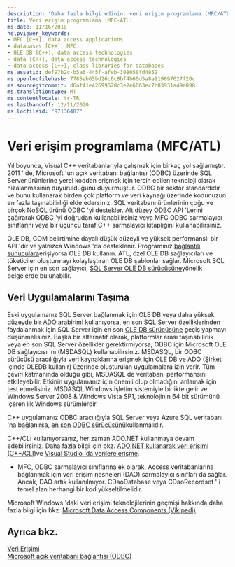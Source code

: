 ```yaml
---
description: 'Daha fazla bilgi edinin: veri erişim programlama (MFC/ATL)'
title: Veri erişim programlama (MFC-ATL)
ms.date: 11/16/2018
helpviewer_keywords:
- MFC [C++], data access applications
- databases [C++], MFC
- OLE DB [C++], data access technologies
- data [C++], data access technologies
- data access [C++], class libraries for databases
ms.assetid: def97b2c-b5a6-445f-afeb-308050fd4852
ms.openlocfilehash: 7785eb65bd26c6c8bf4b60d5a8a919097627f20c
ms.sourcegitcommit: d6af41e42699628c3e2e6063ec7b03931a49a098
ms.translationtype: MT
ms.contentlocale: tr-TR
ms.lasthandoff: 12/11/2020
ms.locfileid: "97136487"
---
```

# <a name="data-access-programming-mfcatl"></a>Veri erişim programlama (MFC/ATL)

Yıl boyunca, Visual C++ veritabanlarıyla çalışmak için birkaç yol sağlamıştır. 2011 ' de, Microsoft 'un açık veritabanı bağlantısı (ODBC) üzerinde SQL Server ürünlerine yerel koddan erişmek için tercih edilen teknoloji olarak hizalanmasının duyurulduğunu duyurmuştur. ODBC bir sektör standardıdır ve bunu kullanarak birden çok platform ve veri kaynağı üzerinde kodunuzun en fazla taşınabilirliği elde edersiniz. SQL veritabanı ürünlerinin çoğu ve birçok NoSQL ürünü ODBC 'yi destekler. Alt düzey ODBC API 'Lerini çağırarak ODBC 'yi doğrudan kullanabilirsiniz veya MFC ODBC sarmalayıcı sınıflarını veya bir üçüncü taraf C++ sarmalayıcı kitaplığını kullanabilirsiniz.

OLE DB, COM belirtimine dayalı düşük düzeyli ve yüksek performanslı bir API 'dir ve yalnızca Windows 'da desteklenir. Programınız [bağlantılı sunuculara](/sql/relational-databases/linked-servers/linked-servers-database-engine)erişiyorsa OLE DB kullanın. ATL, özel OLE DB sağlayıcıları ve tüketiciler oluşturmayı kolaylaştıran OLE DB şablonlar sağlar. Microsoft SQL Server için en son sağlayıcı, [SQL Server OLE DB sürücüsüne](/sql/connect/oledb/oledb-driver-for-sql-server)yönelik belgelerde bulunabilir.

## <a name="porting-data-applications"></a>Veri Uygulamalarını Taşıma

Eski uygulamanız SQL Server bağlanmak için OLE DB veya daha yüksek düzeyde bir ADO arabirimi kullanıyorsa, en son SQL Server özelliklerinden faydalanmak için SQL Server için en son [OLE DB sürücüsüne](/sql/connect/oledb/oledb-driver-for-sql-server) geçiş yapmayı düşünmelisiniz. Başka bir alternatif olarak, platformlar arası taşınabilirlik veya en son SQL Server özellikler gerektirmiyorsa, ODBC için Microsoft OLE DB sağlayıcısı 'nı (MSDASQL) kullanabilirsiniz.  MSDASQL, bir ODBC sürücüsü aracılığıyla veri kaynaklarına erişmek için OLE DB ve ADO (Şirket içinde OLEDB kullanır) üzerinde oluşturulan uygulamalara izin verir. Tüm çeviri katmanında olduğu gibi, MSDASQL de veritabanı performansını etkileyebilir. Etkinin uygulamanız için önemli olup olmadığını anlamak için test etmelisiniz. MSDASQL Windows işletim sistemiyle birlikte gelir ve Windows Server 2008 & Windows Vista SP1, teknolojinin 64 bit sürümünü içeren ilk Windows sürümlerdir.

C++ uygulamanız ODBC aracılığıyla SQL Server veya Azure SQL veritabanı 'na bağlanırsa, [en son ODBC sürücüsünü](/sql/connect/odbc/download-odbc-driver-for-sql-server)kullanmalıdır.

C++/CLı kullanıyorsanız, her zaman ADO.NET kullanmaya devam edebilirsiniz. Daha fazla bilgi için bkz. [ADO.NET kullanarak veri erişimi (C++/CLI)](../dotnet/data-access-using-adonet-cpp-cli.md)ve [Visual Studio 'da verilere erişme](/visualstudio/data-tools/accessing-data-in-visual-studio).

- MFC, ODBC sarmalayıcı sınıflarına ek olarak, Access veritabanlarına bağlanmak için veri erişim nesneleri (DAO) sarmalayıcı sınıfları da sağlar.  Ancak, DAO artık kullanılmıyor. CDaoDatabase veya CDaoRecordset ' i temel alan herhangi bir kod yükseltilmelidir.

Microsoft Windows 'daki veri erişimi teknolojilerinin geçmişi hakkında daha fazla bilgi için bkz. [Microsoft Data Access Components (Vikipedi)](https://en.wikipedia.org/wiki/Microsoft_Data_Access_Components).

## <a name="see-also"></a>Ayrıca bkz.

[Veri Erişimi](data-access-in-cpp.md)<br/>
[Microsoft açık veritabanı bağlantısı (ODBC)](/sql/odbc/microsoft-open-database-connectivity-odbc)<br/>
